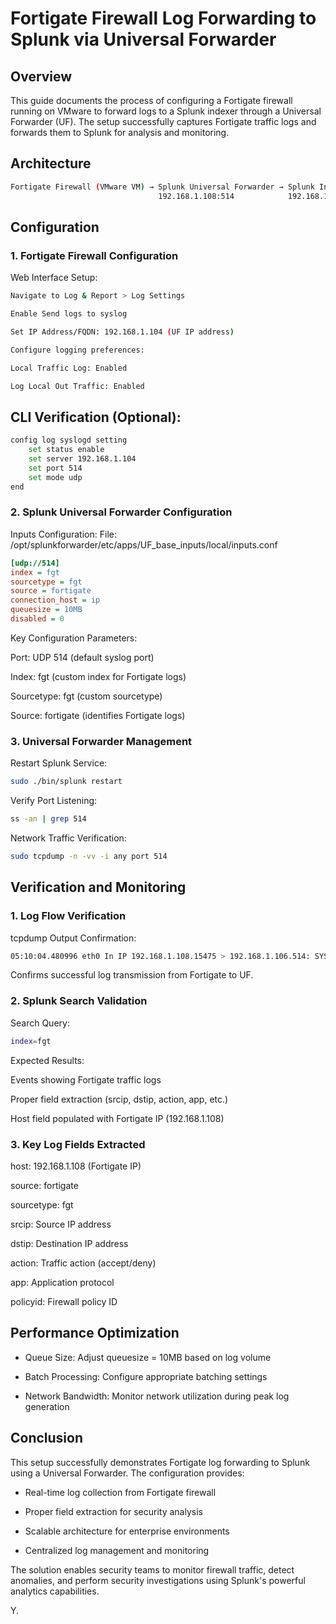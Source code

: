 # Fortigate Firewall Log Forwarding to Splunk via Universal Forwarder

## Overview

This guide documents the process of configuring a Fortigate firewall running on VMware to forward logs to a Splunk indexer through a Universal Forwarder (UF). The setup successfully captures Fortigate traffic logs and forwards them to Splunk for analysis and monitoring.

## Architecture
```bash
Fortigate Firewall (VMware VM) → Splunk Universal Forwarder → Splunk Indexer
                                 192.168.1.108:514            192.168.1.104:9997
```

## Configuration 

### 1. Fortigate Firewall Configuration

Web Interface Setup:
```bash
Navigate to Log & Report > Log Settings

Enable Send logs to syslog

Set IP Address/FQDN: 192.168.1.104 (UF IP address)

Configure logging preferences:

Local Traffic Log: Enabled

Log Local Out Traffic: Enabled
```

## CLI Verification (Optional):

```bash
config log syslogd setting
    set status enable
    set server 192.168.1.104
    set port 514
    set mode udp
end
```

### 2. Splunk Universal Forwarder Configuration
Inputs Configuration:
File: /opt/splunkforwarder/etc/apps/UF_base_inputs/local/inputs.conf

```ini
[udp://514]
index = fgt
sourcetype = fgt
source = fortigate
connection_host = ip
queuesize = 10MB
disabled = 0
```
Key Configuration Parameters:

Port: UDP 514 (default syslog port)

Index: fgt (custom index for Fortigate logs)

Sourcetype: fgt (custom sourcetype)

Source: fortigate (identifies Fortigate logs)

### 3. Universal Forwarder Management
Restart Splunk Service:

```bash
sudo ./bin/splunk restart
```
Verify Port Listening:

```bash
ss -an | grep 514
```
Network Traffic Verification:

```bash
sudo tcpdump -n -vv -i any port 514
```
## Verification and Monitoring
### 1. Log Flow Verification
tcpdump Output Confirmation:

```bash
05:10:04.480996 eth0 In IP 192.168.1.108.15475 > 192.168.1.106.514: SYSL06
```
Confirms successful log transmission from Fortigate to UF.

### 2. Splunk Search Validation
Search Query:

```bash
index=fgt
```
Expected Results:

Events showing Fortigate traffic logs

Proper field extraction (srcip, dstip, action, app, etc.)

Host field populated with Fortigate IP (192.168.1.108)

### 3. Key Log Fields Extracted
host: 192.168.1.108 (Fortigate IP)

source: fortigate

sourcetype: fgt

srcip: Source IP address

dstip: Destination IP address

action: Traffic action (accept/deny)

app: Application protocol

policyid: Firewall policy ID


## Performance Optimization
- Queue Size: Adjust queuesize = 10MB based on log volume

- Batch Processing: Configure appropriate batching settings

- Network Bandwidth: Monitor network utilization during peak log generation

## Conclusion
This setup successfully demonstrates Fortigate log forwarding to Splunk using a Universal Forwarder. The configuration provides:

- Real-time log collection from Fortigate firewall

- Proper field extraction for security analysis

- Scalable architecture for enterprise environments

- Centralized log management and monitoring

The solution enables security teams to monitor firewall traffic, detect anomalies, and perform security investigations using Splunk's powerful analytics capabilities.

Y.
